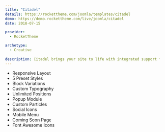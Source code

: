 ```yaml
---
title: "Citadel"
details: https://rockettheme.com/joomla/templates/citadel
demo: https://demo.rockettheme.com/live/joomla/citadel
date: 2018-07-15

provider: 
  - RocketTheme

archetype:
  - Creative
  
description: Citadel brings your site to life with integrated support for YouTube, Vimeo, and locally-hosted MP4, WebM, Mov, and Ogg videos. Citadel also provides a clean design that ensures that your content is exactly where it needs to be, center stage.
---
```


* Responsive Layout
* 5 Preset Styles
* Block Variations
* Custom Typography
* Unlimited Positions
* Popup Module
* Custom Particles
* Social Icons
* Mobile Menu
* Coming Soon Page
* Font Awesome Icons	